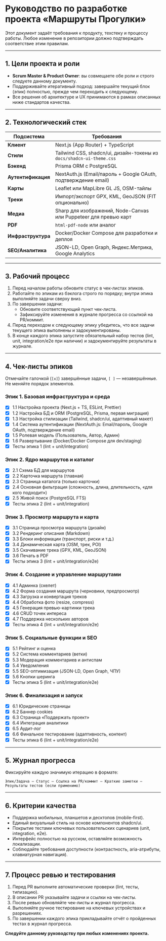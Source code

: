 # Руководство по разработке проекта «Маршруты Прогулки»

Этот документ задаёт требования к продукту, техстеку и процессу работы. Любое изменение в репозитории должно подтверждать соответствие этим правилам.

---

## 1. Цели проекта и роли
- **Scrum Master & Product Owner**: вы совмещаете обе роли и строго следуете данному документу.
- Поддерживайте итеративный подход: завершайте текущий блок (эпик) полностью, прежде чем переходить к следующему.
- Все решения об архитектуре и UX принимаются в рамках описанных ниже стандартов качества.

---

## 2. Технологический стек
| Подсистема | Требования |
|------------|------------|
| **Клиент** | Next.js (App Router) + TypeScript |
| **Стили** | Tailwind CSS, shadcn/ui, дизайн-токены из `docs/shadcn-ui-theme.css` |
| **Бэкенд** | Prisma ORM с PostgreSQL |
| **Аутентификация** | NextAuth.js (Email/пароль + Google OAuth, подтверждение email) |
| **Карты** | Leaflet или MapLibre GL JS, OSM-тайлы |
| **Треки** | Импорт/экспорт GPX, KML, GeoJSON (FIT опционально) |
| **Медиа** | Sharp для изображений, Node-Canvas или Puppeteer для превью карт |
| **PDF** | `html-pdf-node` или аналог |
| **Инфраструктура** | Docker/Docker Compose для разработки и деплоя |
| **SEO/Аналитика** | JSON-LD, Open Graph, Яндекс.Метрика, Google Analytics |

---

## 3. Рабочий процесс
1. Перед началом работы обновите статус в чек-листах эпиков.
2. Работайте по эпикам из бэклога строго по порядку; внутри эпика выполняйте задачи сверху вниз.
3. По завершении задачи:
   - Обновите соответствующий пункт чек-листа.
   - Зафиксируйте изменения в журнале прогресса со ссылкой на PR/коммит.
4. Перед переходом к следующему эпику убедитесь, что все задачи текущего эпика выполнены и задокументированы.
5. В конце каждого эпика запустите обязательный набор тестов (lint, unit, integration/e2e при наличии) и задокументируйте результаты в журнале.

---

## 4. Чек-листы эпиков
Отмечайте галочкой (`[x]`) завершённые задачи, `[ ]` — незавершённые. Не меняйте порядок элементов.

### Эпик 1. Базовая инфраструктура и среда
- [x] 1.1 Настройка проекта (Next.js + TS, ESLint, Prettier)
- [x] 1.2 Настройка БД и ORM (PostgreSQL, Prisma, первая миграция)
- [x] 1.3 Настройка стилизации (Tailwind, shadcn/ui, адаптивный макет)
- [x] 1.4 Система аутентификации (NextAuth.js: Email/пароль, Google OAuth, подтверждение email)
- [x] 1.5 Ролевая модель (Пользователь, Автор, Админ)
- [x] 1.6 Развертывание (Docker/Docker Compose для dev/staging)
- [x] Тесты эпика 1 (lint + unit/integration)

### Эпик 2. Ядро маршрутов и каталог
- [x] 2.1 Схема БД для маршрутов
- [x] 2.2 Карточка маршрута (главная)
- [x] 2.3 Страница каталога (только карточки)
- [x] 2.4 Основная фильтрация (сложность, длина, длительность, «для кого подходит»)
- [x] 2.5 Живой поиск (PostgreSQL FTS)
- [x] Тесты эпика 2 (lint + unit/integration)

### Эпик 3. Просмотр маршрута и карта
- [x] 3.1 Страница просмотра маршрута (дизайн)
- [x] 3.2 Рендеринг описания (Markdown)
- [x] 3.3 Блоки информации (транспорт, риски и т.д.)
- [x] 3.4 Динамическая карта (OSM, трек, POI)
- [x] 3.5 Скачивание трека (GPX, KML, GeoJSON)
- [x] 3.6 Печать в PDF
- [x] Тесты эпика 3 (lint + unit/integration/e2e)

### Эпик 4. Создание и управление маршрутами
- [x] 4.1 Админка (скелет)
- [x] 4.2 Форма создания маршрута (черновики, предпросмотр)
- [x] 4.3 Загрузка и конвертация треков
- [x] 4.4 Обработка фото (resize, compress)
- [x] 4.5 Генерация превью-картинки трека
- [x] 4.6 CRUD точек интереса
- [x] 4.7 Поддержка нескольких авторов
- [x] Тесты эпика 4 (lint + unit/integration/e2e)

### Эпик 5. Социальные функции и SEO
- [x] 5.1 Рейтинг и оценка
- [x] 5.2 Система комментариев (ветки)
- [x] 5.3 Модерация комментариев и антиспам
- [x] 5.4 Уведомления
- [x] 5.5 SEO-оптимизация (JSON-LD, Open Graph, ЧПУ)
- [x] 5.6 Кнопки шеринга
- [x] Тесты эпика 5 (lint + unit/integration/e2e)

### Эпик 6. Финализация и запуск
- [x] 6.1 Юридические страницы
- [x] 6.2 Баннер cookies
- [x] 6.3 Страница «Поддержать проект»
- [x] 6.4 Интеграция аналитики
- [x] 6.5 Аудит-лог
- [x] 6.6 Финальное тестирование (адаптивность, контент)
- [x] Тесты эпика 6 (lint + unit/integration/e2e)

---

## 5. Журнал прогресса
Фиксируйте каждую значимую итерацию в формате:
```
Эпик/Задача — Статус — Ссылка на PR/коммит — Краткие заметки — Результаты тестов (если применимо)
```

---

## 6. Критерии качества
- Поддержка мобильных, планшетов и десктопов (mobile-first).
- Единый визуальный стиль на основе компонентов shadcn/ui.
- Покрытие тестами ключевых пользовательских сценариев (unit, integration, e2e).
- Интерфейс полностью на русском, оставляйте возможность локализации.
- Соблюдайте требования доступности (контрастность, aria-атрибуты, клавиатурная навигация).

---

## 7. Процесс ревью и тестирования
1. Перед PR выполните автоматические проверки (lint, тесты, типизацию).
2. В описании PR указывайте задачи и ссылки на чек-листы.
3. После ревью обновляйте чек-листы и журнал прогресса.
4. Выполняйте ручное тестирование на ключевых устройствах и разрешениях.
5. По завершении каждого эпика прикладывайте отчёт о пройденных тестах в журнал прогресса.

**Следуйте данному руководству при любых изменениях проекта.**
